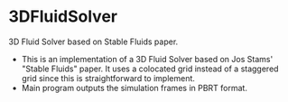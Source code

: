 # 3DFluidSolver
3D Fluid Solver based on Stable Fluids paper.

* This is an implementation of a 3D Fluid Solver based on Jos Stams' "Stable Fluids" paper.
  It uses a colocated grid instead of a staggered grid since this is straightforward to implement.
* Main program outputs the simulation frames in PBRT format.
